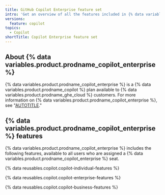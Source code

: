 ```yaml
---
title: GitHub Copilot Enterprise feature set
intro: 'Get an overview of all the features included in {% data variables.product.prodname_copilot_enterprise %}.'
versions:
  feature: copilot
topics:
  - Copilot
shortTitle: Copilot Enterprise feature set
---
```


## About {% data variables.product.prodname_copilot_enterprise %}

{% data variables.product.prodname_copilot_enterprise %} is a {% data variables.product.prodname_copilot %} plan available to {% data variables.product.prodname_ghe_cloud %} customers. For more information on {% data variables.product.prodname_copilot_enterprise %}, see "[AUTOTITLE](/copilot/github-copilot-enterprise/overview/about-github-copilot-enterprise)."

## {% data variables.product.prodname_copilot_enterprise %} features

{% data variables.product.prodname_copilot_enterprise %} includes the following features, available to all users who are assigned a {% data variables.product.prodname_copilot_enterprise %} seat.

{% data reusables.copilot.copilot-individual-features %}

{% data reusables.copilot.copilot-enterprise-features %}

{% data reusables.copilot.copilot-business-features %}
